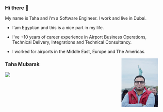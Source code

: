 ### Hi there 👋

My name is Taha and i'm a Software Engineer. I work and live in Dubai.
 - I'am Egyptian and this is a nice part in my life.
 - I've +10 years of career experience in Airport Business Operations, Technical Delivery, Integrations and Technical Consultancy.
 - I worked for airports in the Middle East, Europe and The Americas.
 
   <img src="https://github.com/tahamubarak/tahamubarak/blob/master/Taha.png" align="right" width="25%"/>

### Taha Mubarak
<p align="left">
  <a href="https://www.linkedin.com/in/taha-mubarak/"><img src="https://img.shields.io/badge/linkedin-%230177B5?style=flat&logo=linkedin&logoColor=white"/></a>
  </p>



